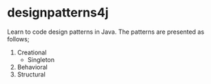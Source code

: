 # designpatterns4j
Learn to code design patterns in Java.
The patterns are presented as follows;

1. Creational
    - Singleton
2. Behavioral
3. Structural